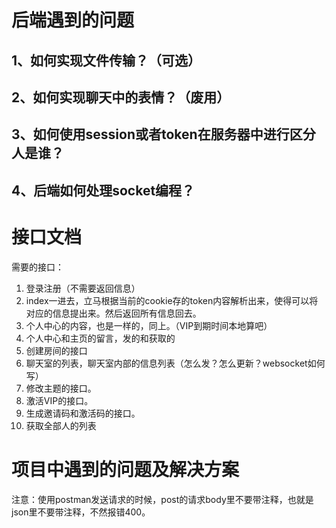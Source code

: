 # 后端遇到的问题

## 1、如何实现文件传输？（可选）



## 2、如何实现聊天中的表情？（废用）



## 3、如何使用session或者token在服务器中进行区分人是谁？



## 4、后端如何处理socket编程？

# 接口文档

需要的接口：

1. 登录注册（不需要返回信息）
2. index一进去，立马根据当前的cookie存的token内容解析出来，使得可以将对应的信息提出来。然后返回所有信息回去。
3. 个人中心的内容，也是一样的，同上。（VIP到期时间本地算吧）
4. 个人中心和主页的留言，发的和获取的
5. 创建房间的接口
6. 聊天室的列表，聊天室内部的信息列表（怎么发？怎么更新？websocket如何写）
7. 修改主题的接口。
8. 激活VIP的接口。
9. 生成邀请码和激活码的接口。
10. 获取全部人的列表

# 项目中遇到的问题及解决方案

注意：使用postman发送请求的时候，post的请求body里不要带注释，也就是json里不要带注释，不然报错400。
